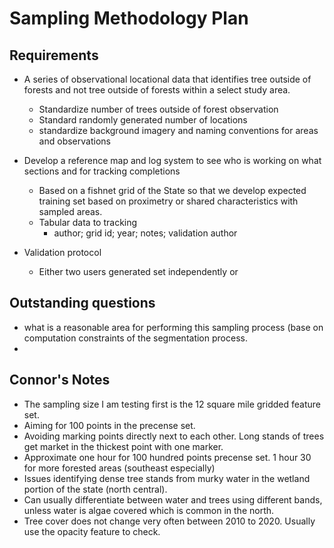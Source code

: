 # Sampling Methodology Plan

## Requirements
- A series of observational locational data that identifies tree outside of forests and not tree outside of forests within a select study area.
    - Standardize number of trees outside of forest observation
    - Standard randomly generated number of locations
    - standardize background imagery and naming conventions for areas and observations

- Develop a reference map and log system to see who is working on what sections and for tracking completions
    - Based on a fishnet grid of the State so that we develop expected training set based on proximetry or shared characteristics with sampled areas.
    - Tabular data to tracking
        - author; grid id; year; notes; validation author

- Validation protocol
    - Either two users generated set independently or

## Outstanding questions
- what is a reasonable area for performing this sampling process (base on computation constraints of the segmentation process.
-


## Connor's Notes 

- The sampling size I am testing first is the 12 square mile gridded feature set. 
- Aiming for 100 points in the precense set.
- Avoiding marking points directly next to each other. Long stands of trees get market in the thickest point with one marker.
- Approximate one hour for 100 hundred points precense set. 1 hour 30 for more forested areas (southeast especially) 
- Issues identifying dense tree stands from murky water in the wetland portion of the state (north central).
- Can usually differentiate between water and trees using different bands, unless water is algae covered which is common in the north.
- Tree cover does not change very often between 2010 to 2020. Usually use the opacity feature to check.  